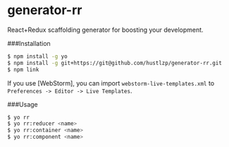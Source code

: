 # generator-rr

React+Redux scaffolding generator for boosting your development.

###Installation

```sh
$ npm install -g yo
$ npm install -g git+https://git@github.com/hustlzp/generator-rr.git
$ npm link
```

If you use [WebStorm], you can import `webstorm-live-templates.xml` to `Preferences -> Editor -> Live Templates`.

###Usage

```sh
$ yo rr
$ yo rr:reducer <name>
$ yo rr:container <name>
$ yo rr:component <name>
```
